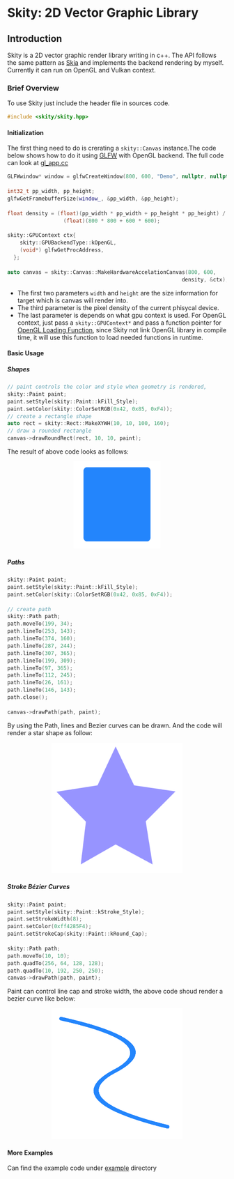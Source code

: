 # Skity: 2D Vector Graphic Library

## Introduction

Skity is a 2D vector graphic render library writing in c++. The API follows the same pattern as [Skia](https://skia.org/) and implements the backend rendering by myself. Currently it can run on OpenGL and Vulkan context.

### Brief Overview

To use Skity just include the header file in sources code.

```c++
#include <skity/skity.hpp>
```

#### Initialization

The first thing need to do is crerating a `skity::Canvas` instance.The code below shows how to do it using [GLFW](https://www.glfw.org/) with OpenGL backend. The full code can look at [gl_app.cc](https://github.com/RuiwenTang/Skity/blob/main/example/gl/gl_app.cc)

```c++
GLFWwindow* window = glfwCreateWindow(800, 600, "Demo", nullptr, nullptr);

int32_t pp_width, pp_height;
glfwGetFramebufferSize(window_, &pp_width, &pp_height);

float density = (float)(pp_width * pp_width + pp_height * pp_height) /
                  (float)(800 * 800 + 600 * 600);

skity::GPUContext ctx{
    skity::GPUBackendType::kOpenGL,
    (void*) glfwGetProcAddress,
  };

auto canvas = skity::Canvas::MakeHardwareAccelationCanvas(800, 600,
                                                        density, &ctx);
```

- The first two parameters `width` and `height` are the size information for target which is canvas will render into.
- The third parameter is the pixel density of the current phisycal device.
- The last parameter is depends on what gpu context is used. For OpenGL context, just pass a `skity::GPUContext*` and pass a function pointer for [OpenGL Loading Function](https://www.khronos.org/opengl/wiki/Load_OpenGL_Functions), since Skity not link OpenGL library in compile time, it will use this function to load needed functions in runtime.

#### Basic Usage

##### Shapes

```c++
// paint controls the color and style when geometry is rendered,
skity::Paint paint;
paint.setStyle(skity::Paint::kFill_Style);
paint.setColor(skity::ColorSetRGB(0x42, 0x85, 0xF4));
// create a rectangle shape
auto rect = skity::Rect::MakeXYWH(10, 10, 100, 160);
// draw a rounded rectangle
canvas->drawRoundRect(rect, 10, 10, paint);
```
The result of above code looks as follows:
<p align="center">
    <img src="images/rectangle.png" width="200" height="200" />
</p>

##### Paths
```c++
skity::Paint paint;
paint.setStyle(skity::Paint::kFill_Style);
paint.setColor(skity::ColorSetRGB(0x42, 0x85, 0xF4));

// create path
skity::Path path;
path.moveTo(199, 34);
path.lineTo(253, 143);
path.lineTo(374, 160);
path.lineTo(287, 244);
path.lineTo(307, 365);
path.lineTo(199, 309);
path.lineTo(97, 365);
path.lineTo(112, 245);
path.lineTo(26, 161);
path.lineTo(146, 143);
path.close();

canvas->drawPath(path, paint);
```
By using the Path, lines and Bezier curves can be drawn. And the code will render a star shape as follow:

<p align="center">
    <img src="images/fill_star.png" width="300" height="300" />
</p>

##### Stroke Bézier Curves
```c++
skity::Paint paint;
paint.setStyle(skity::Paint::kStroke_Style);
paint.setStrokeWidth(8);
paint.setColor(0xff4285F4);
paint.setStrokeCap(skity::Paint::kRound_Cap);

skity::Path path;
path.moveTo(10, 10);
path.quadTo(256, 64, 128, 128);
path.quadTo(10, 192, 250, 250);
canvas->drawPath(path, paint);
```
Paint can control line cap and stroke width, the above code shoud render a bezier curve like below:

<p align="center">
    <img src="images/stroke_curve.png" width="300" height="300" />
</p>

#### More Examples

Can find the example code under [example](https://github.com/RuiwenTang/Skity/tree/main/example) directory

